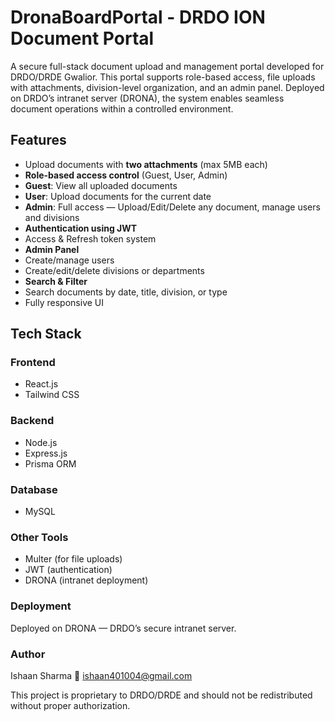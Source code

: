 # DronaBoardPortal - DRDO ION Document Portal

A secure full-stack document upload and management portal developed for DRDO/DRDE Gwalior. This portal supports role-based access, file uploads with attachments, division-level organization, and an admin panel. Deployed on DRDO’s intranet server (DRONA), the system enables seamless document operations within a controlled environment.

## Features

-  Upload documents with **two attachments** (max 5MB each)
-  **Role-based access control** (Guest, User, Admin)
  - **Guest**: View all uploaded documents
  - **User**: Upload documents for the current date
  - **Admin**: Full access — Upload/Edit/Delete any document, manage users and divisions
-  **Authentication using JWT**
  - Access & Refresh token system
-  **Admin Panel**
  - Create/manage users
  - Create/edit/delete divisions or departments
-  **Search & Filter**
  - Search documents by date, title, division, or type
-  Fully responsive UI

## Tech Stack

### Frontend
- React.js
- Tailwind CSS

### Backend
- Node.js
- Express.js
- Prisma ORM

### Database
- MySQL

### Other Tools
- Multer (for file uploads)
- JWT (authentication)
- DRONA (intranet deployment)

### Deployment
Deployed on DRONA — DRDO’s secure intranet server.

### Author
Ishaan Sharma
📧 ishaan401004@gmail.com

This project is proprietary to DRDO/DRDE and should not be redistributed without proper authorization.
